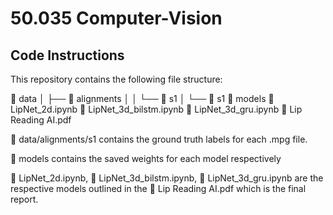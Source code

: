 # 50.035 Computer-Vision

## Code Instructions

This repository contains the following file structure:

📂 data
│ ├── 📂 alignments
│ │ └── 📂 s1
│ └── 📂 s1
📂 models
📄 LipNet_2d.ipynb
📄 LipNet_3d_bilstm.ipynb
📄 LipNet_3d_gru.ipynb
📄 Lip Reading AI.pdf

📂 data/alignments/s1 contains the ground truth labels for each .mpg file.

📂 models contains the saved weights for each model respectively

📄 LipNet_2d.ipynb, 📄 LipNet_3d_bilstm.ipynb, 📄 LipNet_3d_gru.ipynb are the respective models outlined in the 📄 Lip Reading AI.pdf which is the final report.